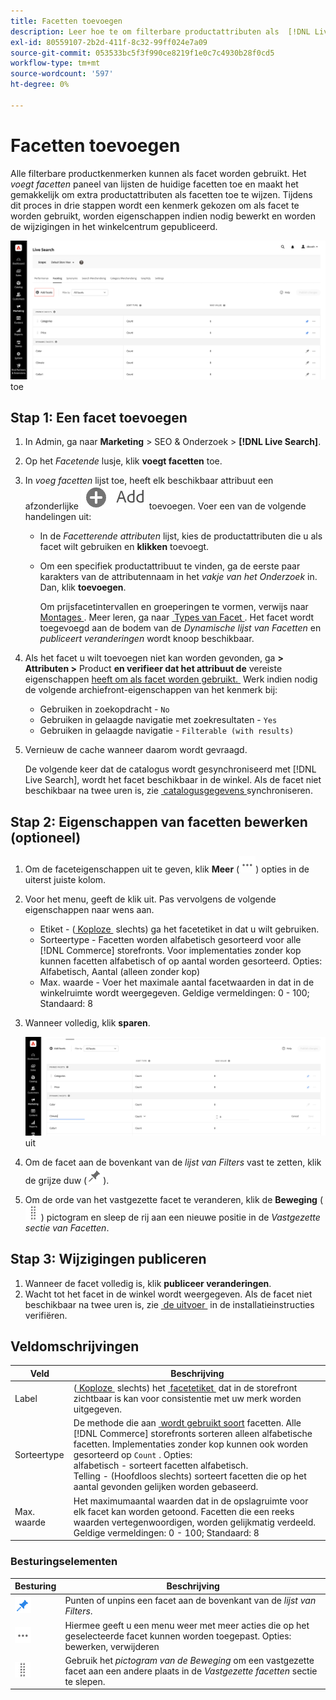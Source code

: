 ```yaml
---
title: Facetten toevoegen
description: Leer hoe te om filterbare productattributen als  [!DNL Live Search]  facetten toe te voegen.
exl-id: 80559107-2b2d-411f-8c32-99ff024e7a09
source-git-commit: 053533bc5f3f990ce8219f1e0c7c4930b28f0cd5
workflow-type: tm+mt
source-wordcount: '597'
ht-degree: 0%

---
```


# Facetten toevoegen

Alle filterbare productkenmerken kunnen als facet worden gebruikt. Het *voegt facetten* paneel van lijsten de huidige facetten toe en maakt het gemakkelijk om extra productattributen als facetten toe te wijzen. Tijdens dit proces in drie stappen wordt een kenmerk gekozen om als facet te worden gebruikt, worden eigenschappen indien nodig bewerkt en worden de wijzigingen in het winkelcentrum gepubliceerd.

![&#x200B; voegt Facetten &#x200B;](assets/facets-add.png) toe

## Stap 1: Een facet toevoegen

1. In Admin, ga naar **Marketing** > SEO &amp; Onderzoek > **[!DNL Live Search]**.
1. Op het *Facetende* lusje, klik **voegt facetten** toe.
1. In *voeg facetten* lijst toe, heeft elk beschikbaar attribuut een afzonderlijke ![&#x200B; knoop &#x200B;](assets/btn-add.png) toevoegen. Voer een van de volgende handelingen uit:

   * In de *Facetterende attributen* lijst, kies de productattributen die u als facet wilt gebruiken en **klikken** toevoegt.
   * Om een specifiek productattribuut te vinden, ga de eerste paar karakters van de attributennaam in het *vakje van het Onderzoek* in. Dan, klik **toevoegen**.

     Om prijsfacetintervallen en groeperingen te vormen, verwijs naar [&#x200B; Montages &#x200B;](settings.md). Meer leren, ga naar [&#x200B; Types van Facet &#x200B;](facets-type.md).
Het facet wordt toegevoegd aan de bodem van de *Dynamische lijst van Facetten* en *publiceert veranderingen* wordt knoop beschikbaar.

1. Als het facet u wilt toevoegen niet kan worden gevonden, ga **> Attributen >** Product **en verifieer dat het attribuut de** vereiste eigenschappen [&#x200B; heeft om als facet worden gebruikt. &#x200B;](facets.md) Werk indien nodig de volgende archiefront-eigenschappen van het kenmerk bij:

   * Gebruiken in zoekopdracht - `No`
   * Gebruiken in gelaagde navigatie met zoekresultaten - `Yes`
   * Gebruiken in gelaagde navigatie - `Filterable (with results)`

1. Vernieuw de cache wanneer daarom wordt gevraagd.

   De volgende keer dat de catalogus wordt gesynchroniseerd met [!DNL Live Search], wordt het facet beschikbaar in de winkel. Als de facet niet beschikbaar na twee uren is, zie [&#x200B; catalogusgegevens &#x200B;](install.md#synchronize-catalog-data) synchroniseren.

## Stap 2: Eigenschappen van facetten bewerken (optioneel)

1. Om de faceteigenschappen uit te geven, klik **Meer** (![&#x200B; Meer selecteur &#x200B;](assets/btn-more.png)) opties in de uiterst juiste kolom.
1. Voor het menu, geeft de klik **&#x200B;**&#x200B;uit. Pas vervolgens de volgende eigenschappen naar wens aan.

   * Etiket - ([&#x200B; Koploze &#x200B;](facets-type.md) slechts) ga het facetetiket in dat u wilt gebruiken.
   * Sorteertype - Facetten worden alfabetisch gesorteerd voor alle [!DNL Commerce] storefronts. Voor implementaties zonder kop kunnen facetten alfabetisch of op aantal worden gesorteerd. Opties: Alfabetisch, Aantal (alleen zonder kop)
   * Max. waarde - Voer het maximale aantal facetwaarden in dat in de winkelruimte wordt weergegeven. Geldige vermeldingen: 0 - 100; Standaard: 8

1. Wanneer volledig, klik **sparen**.

   ![&#x200B; geeft Facetten &#x200B;](assets/facet-edit.png) uit

1. Om de facet aan de bovenkant van de *lijst van Filters* vast te zetten, klik de grijze duw (![&#x200B; Vastzetten selecteur &#x200B;](assets/btn-pin-gray.png)).
1. Om de orde van het vastgezette facet te veranderen, klik de **Beweging** (![&#x200B; de selecteur van de Beweging &#x200B;](assets/btn-move.png)) pictogram en sleep de rij aan een nieuwe positie in de *Vastgezette sectie van Facetten*.

## Stap 3: Wijzigingen publiceren

1. Wanneer de facet volledig is, klik **publiceer veranderingen**.
1. Wacht tot het facet in de winkel wordt weergegeven.
Als de facet niet beschikbaar na twee uren is, zie [&#x200B; de uitvoer &#x200B;](install.md#synchronize-catalog-data) in de installatieinstructies verifiëren.

## Veldomschrijvingen

| Veld | Beschrijving |
|--- |--- |
| Label | ([&#x200B; Koploze &#x200B;](facets-type.md) slechts) het [&#x200B; facetetiket &#x200B;](facets-type.md) dat in de storefront zichtbaar is kan voor consistentie met uw merk worden uitgegeven. |
| Sorteertype | De methode die aan [&#x200B; wordt gebruikt soort &#x200B;](facets-type.md) facetten. Alle [!DNL Commerce] storefronts sorteren alleen alfabetische facetten. Implementaties zonder kop kunnen ook worden gesorteerd op `Count` . Opties:<br /> alfabetisch - sorteert facetten alfabetisch.<br /> Telling - (Hoofdloos slechts) sorteert facetten die op het aantal gevonden gelijken worden gebaseerd. |
| Max. waarde | Het maximumaantal waarden dat in de opslagruimte voor elk facet kan worden getoond. Facetten die een reeks waarden vertegenwoordigen, worden gelijkmatig verdeeld. Geldige vermeldingen: 0 - 100; Standaard: 8 |

### Besturingselementen

| Besturing | Beschrijving |
|--- |--- |
| ![&#x200B; Vastzetten selecteur &#x200B;](assets/btn-pin-blue.png) | Punten of unpins een facet aan de bovenkant van de *lijst van Filters*. |
| ![&#x200B; Meer selecteur &#x200B;](assets/btn-more.png) | Hiermee geeft u een menu weer met meer acties die op het geselecteerde facet kunnen worden toegepast. Opties: bewerken, verwijderen |
| ![&#x200B; de selecteur van de Beweging &#x200B;](assets/btn-move.png) | Gebruik het *pictogram van de Beweging* om een vastgezette facet aan een andere plaats in de *Vastgezette facetten* sectie te slepen. |
